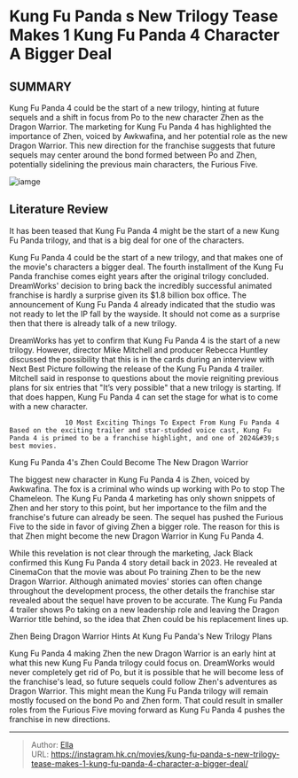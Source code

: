 # Kung Fu Panda s New Trilogy Tease Makes 1 Kung Fu Panda 4 Character A Bigger Deal


## SUMMARY 



  Kung Fu Panda 4 could be the start of a new trilogy, hinting at future sequels and a shift in focus from Po to the new character Zhen as the Dragon Warrior.   The marketing for Kung Fu Panda 4 has highlighted the importance of Zhen, voiced by Awkwafina, and her potential role as the new Dragon Warrior.   This new direction for the franchise suggests that future sequels may center around the bond formed between Po and Zhen, potentially sidelining the previous main characters, the Furious Five.  

![iamge](https://static1.srcdn.com/wordpress/wp-content/uploads/2024/01/kungfupanda4.jpg)

## Literature Review

It has been teased that Kung Fu Panda 4 might be the start of a new Kung Fu Panda trilogy, and that is a big deal for one of the characters.




Kung Fu Panda 4 could be the start of a new trilogy, and that makes one of the movie&#39;s characters a bigger deal. The fourth installment of the Kung Fu Panda franchise comes eight years after the original trilogy concluded. DreamWorks&#39; decision to bring back the incredibly successful animated franchise is hardly a surprise given its $1.8 billion box office. The announcement of Kung Fu Panda 4 already indicated that the studio was not ready to let the IP fall by the wayside. It should not come as a surprise then that there is already talk of a new trilogy.




DreamWorks has yet to confirm that Kung Fu Panda 4 is the start of a new trilogy. However, director Mike Mitchell and producer Rebecca Huntley discussed the possibility that this is in the cards during an interview with Next Best Picture following the release of the Kung Fu Panda 4 trailer. Mitchell said in response to questions about the movie reigniting previous plans for six entries that &#34;It’s very possible&#34; that a new trilogy is starting. If that does happen, Kung Fu Panda 4 can set the stage for what is to come with a new character.

                  10 Most Exciting Things To Expect From Kung Fu Panda 4   Based on the exciting trailer and star-studded voice cast, Kung Fu Panda 4 is primed to be a franchise highlight, and one of 2024&#39;s best movies.   


 Kung Fu Panda 4&#39;s Zhen Could Become The New Dragon Warrior 
          




The biggest new character in Kung Fu Panda 4 is Zhen, voiced by Awkwafina. The fox is a criminal who winds up working with Po to stop The Chameleon. The Kung Fu Panda 4 marketing has only shown snippets of Zhen and her story to this point, but her importance to the film and the franchise&#39;s future can already be seen. The sequel has pushed the Furious Five to the side in favor of giving Zhen a bigger role. The reason for this is that Zhen might become the new Dragon Warrior in Kung Fu Panda 4.

While this revelation is not clear through the marketing, Jack Black confirmed this Kung Fu Panda 4 story detail back in 2023. He revealed at CinemaCon that the movie was about Po training Zhen to be the new Dragon Warrior. Although animated movies&#39; stories can often change throughout the development process, the other details the franchise star revealed about the sequel have proven to be accurate. The Kung Fu Panda 4 trailer shows Po taking on a new leadership role and leaving the Dragon Warrior title behind, so the idea that Zhen could be his replacement lines up.






 Zhen Being Dragon Warrior Hints At Kung Fu Panda&#39;s New Trilogy Plans 
          

Kung Fu Panda 4 making Zhen the new Dragon Warrior is an early hint at what this new Kung Fu Panda trilogy could focus on. DreamWorks would never completely get rid of Po, but it is possible that he will become less of the franchise&#39;s lead, so future sequels could follow Zhen&#39;s adventures as Dragon Warrior. This might mean the Kung Fu Panda trilogy will remain mostly focused on the bond Po and Zhen form. That could result in smaller roles from the Furious Five moving forward as Kung Fu Panda 4 pushes the franchise in new directions.



---

> Author: [Ella](https://instagram.hk.cn/)  
> URL: https://instagram.hk.cn/movies/kung-fu-panda-s-new-trilogy-tease-makes-1-kung-fu-panda-4-character-a-bigger-deal/  


